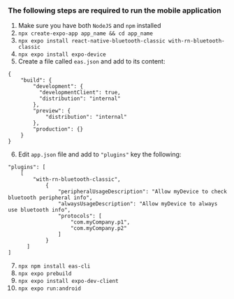 ### The following steps are required to run the mobile application

1. Make sure you have both `NodeJS` and `npm` installed
2. `npx create-expo-app app_name && cd app_name`
3. `npx expo install react-native-bluetooth-classic with-rn-bluetooth-classic`
4. `npx expo install expo-device`
5. Create a file called `eas.json` and add to its content:
```
{
	"build": {
		"development": {
	      "developmentClient": true,
	      "distribution": "internal"
		},
		"preview": {
			"distribution": "internal"
		},
		"production": {}
	}
}
```
6. Edit `app.json` file and add to `"plugins"` key the following:
```
"plugins": [
	[
		"with-rn-bluetooth-classic",
        	{
          		"peripheralUsageDescription": "Allow myDevice to check bluetooth peripheral info",
          		"alwaysUsageDescription": "Allow myDevice to always use bluetooth info",
          		"protocols": [
            		"com.myCompany.p1",
            		"com.myCompany.p2"
          		]
        	}
      ]
]
```
7. `npx npm install eas-cli`
8. `npx expo prebuild`
9. `npx expo install expo-dev-client`
10. `npx expo run:android`